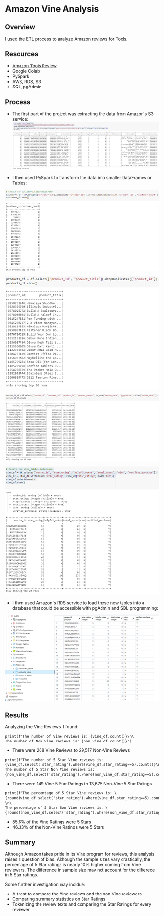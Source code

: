 # Amazon Vine Analysis

## Overview
I used the ETL process to analyze Amazon reviews for Tools.  

## Resources
- [Amazon Tools Review](https://s3.amazonaws.com/amazon-reviews-pds/tsv/amazon_reviews_us_Tools_v1_00.tsv.gz)
- Google Colab
- PySpark
- AWS, RDS, S3
- SQL, pgAdmin

## Process
- The first part of the project was extracting the data from Amazon's S3 service: 
![orig](https://github.com/jakatz87/Amazon_Vine_Analysis/blob/main/Resources/Images/Tools_Reviews.png)

- I then used PySpark to transform the data into smaller DataFrames or Tables:  

![customers](https://github.com/jakatz87/Amazon_Vine_Analysis/blob/main/Resources/Images/customers_df.png)

![products](https://github.com/jakatz87/Amazon_Vine_Analysis/blob/main/Resources/Images/products_df.png)

![review](https://github.com/jakatz87/Amazon_Vine_Analysis/blob/main/Resources/Images/review_id_df.png)

![vines](https://github.com/jakatz87/Amazon_Vine_Analysis/blob/main/Resources/Images/vine_df.png)

- I then used Amazon's RDS service to load these new tables into a database that could be accessible with pgAdmin and SQL programming:

![pgAdmin](https://github.com/jakatz87/Amazon_Vine_Analysis/blob/main/Resources/Images/pgAdmin_proof.png)

## Results

Analyzing the Vine Reviews, I found:

```
print(f"The number of Vine reviews is: {vine_df.count()}\n\
The number of Non Vine reviews is: {non_vine_df.count()}")
```
- There were 268 Vine Reviews to 29,517 Non-Vine Reviews

```
print(f"The number of 5 Star Vine reviews is: {vine_df.select('star_rating').where(vine_df.star_rating==5).count()}\n\
The number of 5 Star Non Vine reviews is: {non_vine_df.select('star_rating').where(non_vine_df.star_rating==5).count()}")
```
- There were 149 Vine 5 Star Ratings to 13,675 Non-Vine 5 Star Ratings

```
print(f"The percentage of 5 Star Vine reviews is: \
{round(vine_df.select('star_rating').where(vine_df.star_rating==5).count()/(vine_df.count())*100,2)}%   \n\
The percentage of 5 Star Non Vine reviews is: \
{round((non_vine_df.select('star_rating').where(non_vine_df.star_rating==5).count()/non_vine_df.count())*100,2)}%")
```
- 55.6% of the Vine Ratings were 5 Stars
- 46.33% of the Non-Vine Ratings were 5 Stars

## Summary
Although Amazon takes pride in its Vine program for reviews, this analysis raises a question of bias.  Although the sample sizes vary drastically, the percentage of 5 Star ratings is nearly 10% higher coming from Vine reviewers.  The difference in sample size may not account for the differece in 5 Star ratings.  

Some further investigation may incldue:
- A t test to compare the Vine reviews and the non Vine reviewers
- Comparing summary statistics on Star Ratings
- Tokenizing the review texts and comparing the Star Ratings for every reviewer
